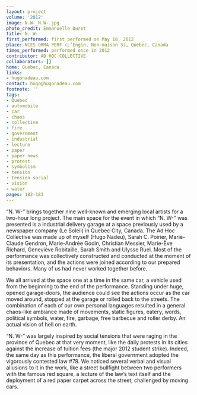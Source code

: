 ```yaml
---
layout: project
volume: '2012'
image: N.W-_N.W-.jpg
photo_credit: Emmanuelle Duret
title: N. W-
first_performed: first performed on May 18, 2012
place: NCES ORMA PERF (L’Engin, Non-maison 3), Quebec, Canada
times_performed: performed once in 2012
contributor: AD HOC COLLECTIVE
collaborators: []
home: Quebec, Canada
links:
- hugonadeau.com
contact: hugo@hugonadeau.com
footnote: ''
tags:
- Quebec
- automobile
- car
- chaos
- collective
- fire
- government
- industrial
- lecture
- paper
- paper news
- protest
- symbolism
- tension
- tension social
- vision
- water
pages: 182-183
---
```


“N. W-” brings together nine well-known and emerging local artists for a two-hour long project. The main space for the event in which “N. W-” was presented is a industrial delivery garage at a space previously used by a newspaper company (Le Soleil) in Quebec City, Canada. The Ad Hoc Collective was made up of myself (Hugo Nadeu), Sarah C. Poirier, Marie-Claude Gendron, Marie-Andrée Godin, Christian Messier, Marie-Ève Richard, Geneviève Robitaille, Sarah Smith and Ulysse Ruel. Most of the performance was collectively constructed and conducted at the moment of its presentation, and the actions were joined according to our prepared behaviors. Many of us had never worked together before.

We all arrived at the space one at a time in the same car, a vehicle used from the beginning to the end of the performance. Standing under huge, opened garage-doors, the audience could see the actions occur as the car moved around, stopped at the garage or rolled back to the streets. The combination of each of our own personal languages resulted in a general chaos-like ambiance made of movements, static figures, eatery, words, political symbols, water, fire, garbage, free barbecue and roller derby. An actual vision of hell on earth.

“N. W-” was largely inspired by social tensions that were raging in the province of Quebec at that very moment, like the daily protests in its cities against the increase of tuition fees (the major 2012 student strike). Indeed, the same day as this performance, the liberal government adopted the vigorously contested law #78. We noticed several verbal and visual allusions to it in the work, like a street bullfight between two performers with the famous red square, a lecture of the law’s text itself and the deployment of a red paper carpet across the street, challenged by moving cars.
